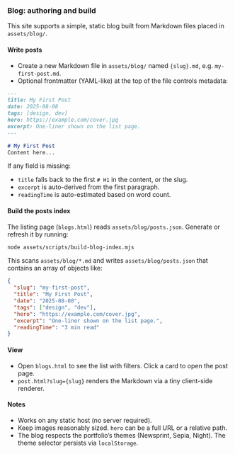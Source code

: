 ### Blog: authoring and build

This site supports a simple, static blog built from Markdown files placed in `assets/blog/`.

#### Write posts
- Create a new Markdown file in `assets/blog/` named `{slug}.md`, e.g. `my-first-post.md`.
- Optional frontmatter (YAML-like) at the top of the file controls metadata:

```md
---
title: My First Post
date: 2025-08-08
tags: [design, dev]
hero: https://example.com/cover.jpg
excerpt: One-liner shown on the list page.
---

# My First Post
Content here...
```

If any field is missing:
- `title` falls back to the first `# H1` in the content, or the slug.
- `excerpt` is auto-derived from the first paragraph.
- `readingTime` is auto-estimated based on word count.

#### Build the posts index
The listing page (`blogs.html`) reads `assets/blog/posts.json`. Generate or refresh it by running:

```sh
node assets/scripts/build-blog-index.mjs
```

This scans `assets/blog/*.md` and writes `assets/blog/posts.json` that contains an array of objects like:

```json
{
  "slug": "my-first-post",
  "title": "My First Post",
  "date": "2025-08-08",
  "tags": ["design", "dev"],
  "hero": "https://example.com/cover.jpg",
  "excerpt": "One-liner shown on the list page.",
  "readingTime": "3 min read"
}
```

#### View
- Open `blogs.html` to see the list with filters. Click a card to open the post page.
- `post.html?slug={slug}` renders the Markdown via a tiny client-side renderer.

#### Notes
- Works on any static host (no server required).
- Keep images reasonably sized. `hero` can be a full URL or a relative path.
- The blog respects the portfolio’s themes (Newsprint, Sepia, Night). The theme selector persists via `localStorage`.


